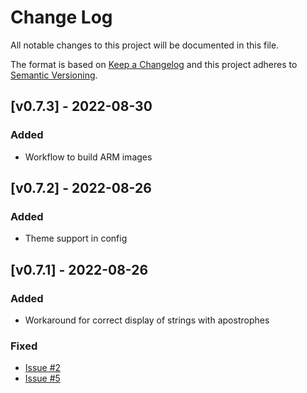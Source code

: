 
# Change Log
All notable changes to this project will be documented in this file.
 
The format is based on [Keep a Changelog](http://keepachangelog.com/)
and this project adheres to [Semantic Versioning](http://semver.org/).

## [v0.7.3] - 2022-08-30
 
### Added
- Workflow to build ARM images


## [v0.7.2] - 2022-08-26
 
### Added
- Theme support in config

 
## [v0.7.1] - 2022-08-26
 
### Added
- Workaround for correct display of strings with apostrophes

### Fixed

- [Issue #2](https://github.com/aceberg/WatchYourLAN/issues/2)
- [Issue #5](https://github.com/aceberg/WatchYourLAN/issues/5)